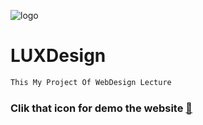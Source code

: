 ![logo](https://user-images.githubusercontent.com/70017756/144062989-072d2877-9da5-4de5-b254-5d2184db7fff.png)
# LUXDesign

```bash
This My Project Of WebDesign Lecture
```
### Clik that icon for demo the website [👋](https://gamalielmanik.github.io/LUXDesign/)

